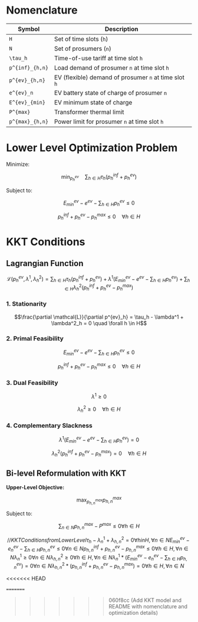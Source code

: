 <script type="text/javascript"
  async src="https://cdn.jsdelivr.net/npm/mathjax@3/es5/tex-mml-chtml.js">
</script>

# Nomenclature

| Symbol           | Description                                                  |
|------------------|--------------------------------------------------------------|
| `H`              | Set of time slots (`h`)                                      |
| `N`              | Set of prosumers (`n`)                                       |
| `\tau_h`         | Time-of-use tariff at time slot `h`                          |
| `p^{inf}_{h,n}`  | Load demand of prosumer `n` at time slot `h`                 |
| `p^{ev}_{h,n}`   | EV (flexible) demand of prosumer `n` at time slot `h`        |
| `e^{ev}_n`       | EV battery state of charge of prosumer `n`                   |
| `E^{ev}_{min}`   | EV minimum state of charge                                   |
| `P^{max}`        | Transformer thermal limit                                    |
| `p^{max}_{h,n}`  | Power limit for prosumer `n` at time slot `h`                |

# Lower Level Optimization Problem

Minimize:

```math
\min_{p^{ev}_h} \quad \sum_{h\in H} \tau_h(p^{inf}_{h} + p^{ev}_{h})
```

Subject to:

```math
E^{ev}_{min} - e^{ev} - \sum_{h \in H} p^{ev}_h \leq 0
```

```math
p^{inf}_h + p^{ev}_h - p^{max}_h \leq 0 \quad \forall h \in H
```

# KKT Conditions

## Lagrangian Function

```math
\mathcal{L}(p^{ev}_h, \lambda^1, \lambda^2_h) =
\sum_{h \in H} \tau_h(p^{inf}_h + p^{ev}_h)
+ \lambda^1 \left( E^{ev}_{min} - e^{ev} - \sum_{h \in H} p^{ev}_h \right)
+ \sum_{h \in H} \lambda^2_h \left( p^{inf}_h + p^{ev}_h - p^{max}_h \right)
```

### 1. Stationarity

```math
\frac{\partial \mathcal{L}}{\partial p^{ev}_h} = \tau_h - \lambda^1 + \lambda^2_h = 0 \quad \forall h \in H
```

### 2. Primal Feasibility

```math
E^{ev}_{min} - e^{ev} - \sum_{h \in H} p^{ev}_h \leq 0
```

```math
p^{inf}_h + p^{ev}_h - p^{max}_h \leq 0 \quad \forall h \in H
```

### 3. Dual Feasibility

```math
\lambda^1 \geq 0
```

```math
\lambda^2_h \geq 0 \quad \forall h \in H
```

### 4. Complementary Slackness

```math
\lambda^1 \left( E^{ev}_{min} - e^{ev} - \sum_{h \in H} p^{ev}_h \right) = 0
```

```math
\lambda^2_h \left( p^{inf}_h + p^{ev}_h - p^{max}_h \right) = 0 \quad \forall h \in H
```
## Bi-level Reformulation with KKT

**Upper-Level Objective:**
```math
\max_{p^{max}_{h,n}}  p^{max}_{h,n}
```

Subject to:
```math
∑_{n∈N} p^{max}_{h,n} - P^{max} ≤ 0               \forall h \in H
```

```math
// KKT Conditions from Lower Level
τ_h - λ^1_n + λ^2_{h,n} = 0                        \forall h in H, \forall n \in N
E^{ev}_{min} - e^{ev}_n - ∑_{h∈H} p^{ev}_{h,n} ≤ 0  ∀ n ∈ N
p^{inf}_{h,n} + p^{ev}_{h,n} - p^{max}_{h,n} ≤ 0    ∀ h ∈ H, ∀ n ∈ N
λ^1_n ≥ 0                                           ∀ n ∈ N
λ^2_{h,n} ≥ 0                                       ∀ h ∈ H, ∀ n ∈ N
λ^1_n * (E^{ev}_{min} - e^{ev}_n - ∑_{h∈H} p^{ev}_{h,n}) = 0       ∀ n ∈ N
λ^2_{h,n} * (p^{inf}_{h,n} + p^{ev}_{h,n} - p^{max}_{h,n}) = 0     ∀ h ∈ H, ∀ n ∈ N
```


<<<<<<< HEAD
```
=======
```
>>>>>>> 060f8cc (Add KKT model and README with nomenclature and optimization details)
